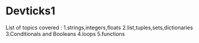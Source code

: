 # Devticks1
List of topics covered :
1.strings,integers,floats
2.list,tuples,sets,dictionaries
3.Conditionals and Booleans
4.loops
5.functions